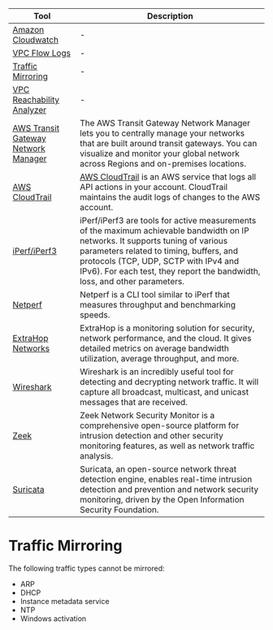 
| Tool                                                                                           | Description                                                                                                                                                                                                                                                                                      |
|------------------------------------------------------------------------------------------------|--------------------------------------------------------------------------------------------------------------------------------------------------------------------------------------------------------------------------------------------------------------------------------------------------|
| [Amazon Cloudwatch](../../8_MonitoringServices/AmazonCloudwatch/Readme.md)                            | -                                                                                                                                                                                                                                                                                                |
| [VPC Flow Logs](VPCFlowLogs.md)                                                                | -                                                                                                                                                                                                                                                                                                |
| [Traffic Mirroring](VPCTrafficMirroring.md)                                                    | -                                                                                                                                                                                                                                                                                                |
| [VPC Reachability Analyzer](VPCReachabilityAnalyzer.md)                                        | -                                                                                                                                                                                                                                                                                                |
| [AWS Transit Gateway Network Manager](https://aws.amazon.com/transit-gateway/network-manager/) | The AWS Transit Gateway Network Manager lets you to centrally manage your networks that are built around transit gateways. You can visualize and monitor your global network across Regions and on-premises locations.                                                                           |
| [AWS CloudTrail](../../8_MonitoringServices/AWSCloudTrail.md)                                  | [AWS CloudTrail](../../8_MonitoringServices/AWSCloudTrail.md) is an AWS service that logs all API actions in your account. CloudTrail maintains the audit logs of changes to the AWS account.                                                                                                    |
| [iPerf/iPerf3](https://en.wikipedia.org/wiki/Iperf)                                            | iPerf/iPerf3 are tools for active measurements of the maximum achievable bandwidth on IP networks. It supports tuning of various parameters related to timing, buffers, and protocols (TCP, UDP, SCTP with IPv4 and IPv6). For each test, they report the bandwidth, loss, and other parameters. |
| [Netperf](https://en.wikipedia.org/wiki/Netperf)                                               | Netperf is a CLI tool similar to iPerf that measures throughput and benchmarking speeds.                                                                                                                                                                                                         |
| [ExtraHop Networks](https://en.wikipedia.org/wiki/ExtraHop_Networks)                           | ExtraHop is a monitoring solution for security, network performance, and the cloud. It gives detailed metrics on average bandwidth utilization, average throughput, and more.                                                                                                                    |
| [Wireshark](https://en.wikipedia.org/wiki/Wireshark)                                           | Wireshark is an incredibly useful tool for detecting and decrypting network traffic. It will capture all broadcast, multicast, and unicast messages that are received.                                                                                                                           |
| [Zeek](https://zeek.org/)                                                                      | Zeek Network Security Monitor is a comprehensive open-source platform for intrusion detection and other security monitoring features, as well as network traffic analysis.                                                                                                                       |
| [Suricata](https://suricata-ids.org/)                                                          | Suricata, an open-source network threat detection engine, enables real-time intrusion detection and prevention and network security monitoring, driven by the Open Information Security Foundation.                                                                                              |


# Traffic Mirroring
The following traffic types cannot be mirrored:
- ARP
- DHCP
- Instance metadata service
- NTP
- Windows activation